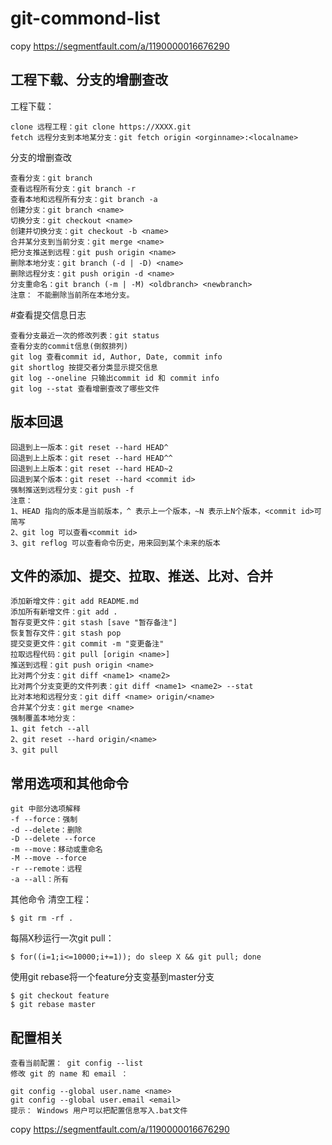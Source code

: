 # git-commond-list

copy <https://segmentfault.com/a/1190000016676290>

## 工程下载、分支的增删查改
工程下载：
```
clone 远程工程：git clone https://XXXX.git
fetch 远程分支到本地某分支：git fetch origin <orginname>:<localname>
```

分支的增删查改
```
查看分支：git branch
查看远程所有分支：git branch -r
查看本地和远程所有分支：git branch -a
创建分支：git branch <name>
切换分支：git checkout <name>
创建并切换分支：git checkout -b <name>
合并某分支到当前分支：git merge <name>
把分支推送到远程：git push origin <name>
删除本地分支：git branch (-d | -D) <name>
删除远程分支：git push origin -d <name>
分支重命名：git branch (-m | -M) <oldbranch> <newbranch>
注意： 不能删除当前所在本地分支。
```

#查看提交信息日志
```
查看分支最近一次的修改列表：git status
查看分支的commit信息(倒叙排列)
git log 查看commit id, Author, Date, commit info
git shortlog 按提交者分类显示提交信息
git log --oneline 只输出commit id 和 commit info
git log --stat 查看增删查改了哪些文件
```

## 版本回退
```
回退到上一版本：git reset --hard HEAD^
回退到上上版本：git reset --hard HEAD^^
回退到上上版本：git reset --hard HEAD~2
回退到某个版本：git reset --hard <commit id>
强制推送到远程分支：git push -f
注意： 
1、HEAD 指向的版本是当前版本，^ 表示上一个版本，~N 表示上N个版本，<commit id>可简写 
2、git log 可以查看<commit id> 
3、git reflog 可以查看命令历史，用来回到某个未来的版本
```

## 文件的添加、提交、拉取、推送、比对、合并
```
添加新增文件：git add README.md
添加所有新增文件：git add .
暂存变更文件：git stash [save "暂存备注"]
恢复暂存文件：git stash pop
提交变更文件：git commit -m "变更备注"
拉取远程代码：git pull [origin <name>]
推送到远程：git push origin <name>
比对两个分支：git diff <name1> <name2>
比对两个分支变更的文件列表：git diff <name1> <name2> --stat
比对本地和远程分支：git diff <name> origin/<name>
合并某个分支：git merge <name>
强制覆盖本地分支： 
1、git fetch --all 
2、git reset --hard origin/<name> 
3、git pull
```

## 常用选项和其他命令
```
git 中部分选项解释
-f --force：强制
-d --delete：删除
-D --delete --force
-m --move：移动或重命名
-M --move --force
-r --remote：远程
-a --all：所有
```

其他命令
清空工程：
```
$ git rm -rf .
```

每隔X秒运行一次git pull：
```
$ for((i=1;i<=10000;i+=1)); do sleep X && git pull; done
```

使用git rebase将一个feature分支变基到master分支
```
$ git checkout feature 
$ git rebase master
```

## 配置相关
```
查看当前配置： git config --list
修改 git 的 name 和 email ：

git config --global user.name <name>
git config --global user.email <email>
提示： Windows 用户可以把配置信息写入.bat文件
```

copy <https://segmentfault.com/a/1190000016676290>
